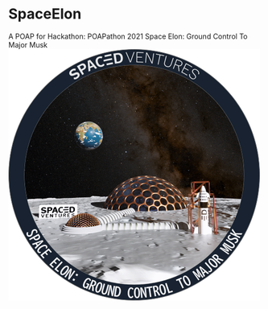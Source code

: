 # SpaceElon
A POAP for Hackathon: POAPathon 2021 Space Elon: Ground Control To Major Musk
![](https://github.com/shayanpr/SpaceElon/blob/main/Mission.png)
